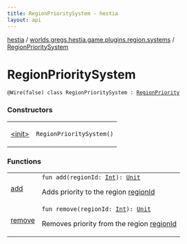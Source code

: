 ```yaml
---
title: RegionPrioritySystem - hestia
layout: api
---
```


<div class='api-docs-breadcrumbs'><a href="../../index.html">hestia</a> / <a href="../index.html">worlds.gregs.hestia.game.plugins.region.systems</a> / <a href="./index.html">RegionPrioritySystem</a></div>

# RegionPrioritySystem

<div class="signature"><code><span class="identifier">@Wire</span><span class="symbol">(</span>false<span class="symbol">)</span> <span class="keyword">class </span><span class="identifier">RegionPrioritySystem</span>&nbsp;<span class="symbol">:</span>&nbsp;<a href="../../worlds.gregs.hestia.game.api.region/-region-priority/index.html"><span class="identifier">RegionPriority</span></a></code></div>

### Constructors

<table class="api-docs-table">
<tbody>
<tr>
<td markdown="1">

<a href="-init-.html">&lt;init&gt;</a>


</td>
<td markdown="1">
<div class="signature"><code><span class="identifier">RegionPrioritySystem</span><span class="symbol">(</span><span class="symbol">)</span></code></div>

</td>
</tr>
</tbody>
</table>

### Functions

<table class="api-docs-table">
<tbody>
<tr>
<td markdown="1">

<a href="add.html">add</a>


</td>
<td markdown="1">
<div class="signature"><code><span class="keyword">fun </span><span class="identifier">add</span><span class="symbol">(</span><span class="parameterName" id="worlds.gregs.hestia.game.plugins.region.systems.RegionPrioritySystem$add(kotlin.Int)/regionId">regionId</span><span class="symbol">:</span>&nbsp;<a href="https://kotlinlang.org/api/latest/jvm/stdlib/kotlin/-int/index.html"><span class="identifier">Int</span></a><span class="symbol">)</span><span class="symbol">: </span><a href="https://kotlinlang.org/api/latest/jvm/stdlib/kotlin/-unit/index.html"><span class="identifier">Unit</span></a></code></div>

Adds priority to the region <a href="../../worlds.gregs.hestia.game.api.region/-region-priority/add.html#worlds.gregs.hestia.game.api.region.RegionPriority$add(kotlin.Int)/regionId">regionId</a>


</td>
</tr>
<tr>
<td markdown="1">

<a href="remove.html">remove</a>


</td>
<td markdown="1">
<div class="signature"><code><span class="keyword">fun </span><span class="identifier">remove</span><span class="symbol">(</span><span class="parameterName" id="worlds.gregs.hestia.game.plugins.region.systems.RegionPrioritySystem$remove(kotlin.Int)/regionId">regionId</span><span class="symbol">:</span>&nbsp;<a href="https://kotlinlang.org/api/latest/jvm/stdlib/kotlin/-int/index.html"><span class="identifier">Int</span></a><span class="symbol">)</span><span class="symbol">: </span><a href="https://kotlinlang.org/api/latest/jvm/stdlib/kotlin/-unit/index.html"><span class="identifier">Unit</span></a></code></div>

Removes priority from the region <a href="../../worlds.gregs.hestia.game.api.region/-region-priority/remove.html#worlds.gregs.hestia.game.api.region.RegionPriority$remove(kotlin.Int)/regionId">regionId</a>


</td>
</tr>
</tbody>
</table>
